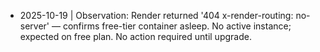 - 2025-10-19 | Observation: Render returned '404 x-render-routing: no-server' — confirms free-tier container asleep. No active instance; expected on free plan. No action required until upgrade.
